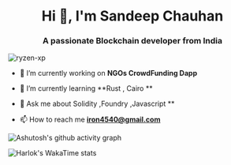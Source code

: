 <h1 align="center">Hi 👋, I'm Sandeep Chauhan</h1>
<h3 align="center">A passionate Blockchain developer from India</h3>

<p align="left"> <img src="https://komarev.com/ghpvc/?username=ryzen-xp&label=Profile%20views&color=0e75b6&style=flat" alt="ryzen-xp" /> </p>

- 🔭 I’m currently working on **NGOs CrowdFunding Dapp**

- 🌱 I’m currently learning **Rust , Cairo **

- 💬 Ask me about  Solidity ,Foundry ,Javascript **

- 📫 How to reach me **iron4540@gmail.com**
  
![Ashutosh's github activity graph](https://github-readme-activity-graph.vercel.app/graph?username=ryzen-xp&theme=vue)

![Harlok's WakaTime stats](https://github-readme-stats.vercel.app/api/wakatime?username=ryzen_xp)


